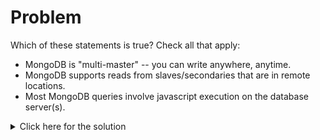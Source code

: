 # Problem
Which of these statements is true?
Check all that apply:

 - MongoDB is "multi-master" -- you can write anywhere, anytime.
 - MongoDB supports reads from slaves/secondaries that are in remote locations.
 - Most MongoDB queries involve javascript execution on the database server(s).

<details>
  <summary>Click here for the solution</summary>
    <ul>
      <li>MongoDB supports reads from slaves/secondaries that are in remote locations.</li>
	</ul>
</details>